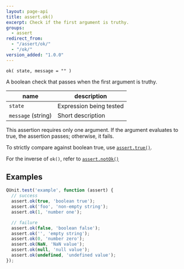 ```yaml
---
layout: page-api
title: assert.ok()
excerpt: Check if the first argument is truthy.
groups:
  - assert
redirect_from:
  - "/assert/ok/"
  - "/ok/"
version_added: "1.0.0"
---
```


`ok( state, message = "" )`

A boolean check that passes when the first argument is truthy.

| name | description |
|------|-------------|
| `state` | Expression being tested |
| `message` (string) | Short description |

This assertion requires only one argument. If the argument evaluates to true, the assertion passes; otherwise, it fails.

To strictly compare against boolean true, use [`assert.true()`](./true.md).

For the inverse of `ok()`, refer to [`assert.notOk()`](./notOk.md)

## Examples

```js
QUnit.test('example', function (assert) {
  // success
  assert.ok(true, 'boolean true');
  assert.ok('foo', 'non-empty string');
  assert.ok(1, 'number one');

  // failure
  assert.ok(false, 'boolean false');
  assert.ok('', 'empty string');
  assert.ok(0, 'number zero');
  assert.ok(NaN, 'NaN value');
  assert.ok(null, 'null value');
  assert.ok(undefined, 'undefined value');
});
```
